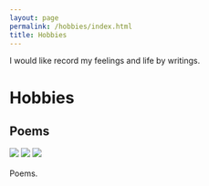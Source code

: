 ```yaml
---
layout: page
permalink: /hobbies/index.html
title: Hobbies
---
```


I would like record my feelings and life by writings.

# Hobbies

## Poems

<div class="third">
<img src="/poems/Contemplation.JPG">
<img src="/poems/Firstsnow.JPG">
<img src="/poems/TheDist.JPG">
</div>
<br>Poems.